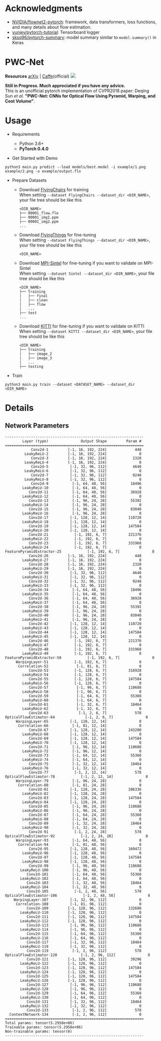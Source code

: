 # Acknowledgments
- [NVIDIA/flownet2-pytorch](https://github.com/NVIDIA/flownet2-pytorch): framework, data transformers, loss functions, and many details about flow estimation.
- [yunjey/pytorch-tutorial](https://github.com/yunjey/pytorch-tutorial/tree/master/tutorials/04-utils/tensorboard): Tensorboard logger
- [sksq96/pytorch-summary](https://github.com/sksq96/pytorch-summary): model summary similar to `model.summary()` in Keras

# PWC-Net
**Resources**  [arXiv](https://arxiv.org/abs/1709.02371) | [Caffe](https://github.com/deqings/PWC-Net)(official)
![](https://github.com/nameless-Chatoyant/PWC-Net_pytorch/raw/master/example/flow.png)

**Still in Progress. Much appreciated if you have any advice.**  
This is an unofficial pytorch implementation of CVPR2018 paper: Deqing Sun *et al.* **"PWC-Net: CNNs for Optical Flow Using Pyramid, Warping, and Cost Volume"**.




# Usage
- Requirements
    - Python 3.6+
    - **PyTorch 0.4.0**


- Get Started with Demo
```
python3 main.py predict --load models/best.model -i example/1.png example/2.png -o example/output.flo
```

- Prepare Datasets
    - Download [FlyingChairs](https://lmb.informatik.uni-freiburg.de/data/FlyingChairs/FlyingChairs.zip) for training  
        When setting `--dataset FlyingChairs --dataset_dir <DIR_NAME>`, your file tree should be like this
        ```
        <DIR_NAME>
        ├── 00001_flow.flo
        ├── 00001_img1.ppm
        ├── 00001_img2.ppm
        ...
        ```
    - Download [FlyingThings](https://lmb.informatik.uni-freiburg.de/data/SceneFlowDatasets_CVPR16/Release_april16/data/FlyingThings3D/derived_data/flyingthings3d__optical_flow.tar.bz2) for fine-tuning  
        When setting `--dataset FlyingThings --dataset_dir <DIR_NAME>`, your file tree should be like this
        ```
        <DIR_NAME>
        ```
    - Download [MPI-Sintel](http://files.is.tue.mpg.de/sintel/MPI-Sintel-complete.zip) for fine-tuning if you want to validate on MPI-Sintel  
        When setting `--dataset Sintel --dataset_dir <DIR_NAME>`, your file tree should be like this
        ```
        <DIR_NAME>
        ├── training
        |   ├── final
        |   ├── clean
        |   ├── flow
        |   ...
        ├── test
        ...
        ```
    - Download [KITTI](http://www.cvlibs.net/download.php?file=data_scene_flow.zip) for fine-tuning if you want to validate on KITTI  
        When setting `--dataset KITTI --dataset_dir <DIR_NAME>`, your file tree should be like this
        ```
        <DIR_NAME>
        ├── training
        |   ├── image_2
        |   ├── image_3
        |   ...
        ├── testing
        ```

- Train
```
python3 main.py train --dataset <DATASET_NAME> --dataset_dir <DIR_NAME>
```


# Details
## Network Parameters
```
----------------------------------------------------------------
        Layer (type)               Output Shape         Param #
================================================================
            Conv2d-1         [-1, 16, 192, 224]             448
         LeakyReLU-2         [-1, 16, 192, 224]               0
            Conv2d-3         [-1, 16, 192, 224]            2320
         LeakyReLU-4         [-1, 16, 192, 224]               0
            Conv2d-5          [-1, 32, 96, 112]            4640
         LeakyReLU-6          [-1, 32, 96, 112]               0
            Conv2d-7          [-1, 32, 96, 112]            9248
         LeakyReLU-8          [-1, 32, 96, 112]               0
            Conv2d-9           [-1, 64, 48, 56]           18496
        LeakyReLU-10           [-1, 64, 48, 56]               0
           Conv2d-11           [-1, 64, 48, 56]           36928
        LeakyReLU-12           [-1, 64, 48, 56]               0
           Conv2d-13           [-1, 96, 24, 28]           55392
        LeakyReLU-14           [-1, 96, 24, 28]               0
           Conv2d-15           [-1, 96, 24, 28]           83040
        LeakyReLU-16           [-1, 96, 24, 28]               0
           Conv2d-17          [-1, 128, 12, 14]          110720
        LeakyReLU-18          [-1, 128, 12, 14]               0
           Conv2d-19          [-1, 128, 12, 14]          147584
        LeakyReLU-20          [-1, 128, 12, 14]               0
           Conv2d-21            [-1, 192, 6, 7]          221376
        LeakyReLU-22            [-1, 192, 6, 7]               0
           Conv2d-23            [-1, 192, 6, 7]          331968
        LeakyReLU-24            [-1, 192, 6, 7]               0
FeaturePyramidExtractor-25            [-1, 192, 6, 7]               0
           Conv2d-26         [-1, 16, 192, 224]             448
        LeakyReLU-27         [-1, 16, 192, 224]               0
           Conv2d-28         [-1, 16, 192, 224]            2320
        LeakyReLU-29         [-1, 16, 192, 224]               0
           Conv2d-30          [-1, 32, 96, 112]            4640
        LeakyReLU-31          [-1, 32, 96, 112]               0
           Conv2d-32          [-1, 32, 96, 112]            9248
        LeakyReLU-33          [-1, 32, 96, 112]               0
           Conv2d-34           [-1, 64, 48, 56]           18496
        LeakyReLU-35           [-1, 64, 48, 56]               0
           Conv2d-36           [-1, 64, 48, 56]           36928
        LeakyReLU-37           [-1, 64, 48, 56]               0
           Conv2d-38           [-1, 96, 24, 28]           55392
        LeakyReLU-39           [-1, 96, 24, 28]               0
           Conv2d-40           [-1, 96, 24, 28]           83040
        LeakyReLU-41           [-1, 96, 24, 28]               0
           Conv2d-42          [-1, 128, 12, 14]          110720
        LeakyReLU-43          [-1, 128, 12, 14]               0
           Conv2d-44          [-1, 128, 12, 14]          147584
        LeakyReLU-45          [-1, 128, 12, 14]               0
           Conv2d-46            [-1, 192, 6, 7]          221376
        LeakyReLU-47            [-1, 192, 6, 7]               0
           Conv2d-48            [-1, 192, 6, 7]          331968
        LeakyReLU-49            [-1, 192, 6, 7]               0
FeaturePyramidExtractor-50            [-1, 192, 6, 7]               0
     WarpingLayer-51            [-1, 192, 6, 7]               0
      Correlation-52             [-1, 81, 6, 7]               0
           Conv2d-53            [-1, 128, 6, 7]          316928
        LeakyReLU-54            [-1, 128, 6, 7]               0
           Conv2d-55            [-1, 128, 6, 7]          147584
        LeakyReLU-56            [-1, 128, 6, 7]               0
           Conv2d-57             [-1, 96, 6, 7]          110688
        LeakyReLU-58             [-1, 96, 6, 7]               0
           Conv2d-59             [-1, 64, 6, 7]           55360
        LeakyReLU-60             [-1, 64, 6, 7]               0
           Conv2d-61             [-1, 32, 6, 7]           18464
        LeakyReLU-62             [-1, 32, 6, 7]               0
           Conv2d-63              [-1, 2, 6, 7]             578
OpticalFlowEstimator-64              [-1, 2, 6, 7]               0
     WarpingLayer-65          [-1, 128, 12, 14]               0
      Correlation-66           [-1, 81, 12, 14]               0
           Conv2d-67          [-1, 128, 12, 14]          243200
        LeakyReLU-68          [-1, 128, 12, 14]               0
           Conv2d-69          [-1, 128, 12, 14]          147584
        LeakyReLU-70          [-1, 128, 12, 14]               0
           Conv2d-71           [-1, 96, 12, 14]          110688
        LeakyReLU-72           [-1, 96, 12, 14]               0
           Conv2d-73           [-1, 64, 12, 14]           55360
        LeakyReLU-74           [-1, 64, 12, 14]               0
           Conv2d-75           [-1, 32, 12, 14]           18464
        LeakyReLU-76           [-1, 32, 12, 14]               0
           Conv2d-77            [-1, 2, 12, 14]             578
OpticalFlowEstimator-78            [-1, 2, 12, 14]               0
     WarpingLayer-79           [-1, 96, 24, 28]               0
      Correlation-80           [-1, 81, 24, 28]               0
           Conv2d-81          [-1, 128, 24, 28]          206336
        LeakyReLU-82          [-1, 128, 24, 28]               0
           Conv2d-83          [-1, 128, 24, 28]          147584
        LeakyReLU-84          [-1, 128, 24, 28]               0
           Conv2d-85           [-1, 96, 24, 28]          110688
        LeakyReLU-86           [-1, 96, 24, 28]               0
           Conv2d-87           [-1, 64, 24, 28]           55360
        LeakyReLU-88           [-1, 64, 24, 28]               0
           Conv2d-89           [-1, 32, 24, 28]           18464
        LeakyReLU-90           [-1, 32, 24, 28]               0
           Conv2d-91            [-1, 2, 24, 28]             578
OpticalFlowEstimator-92            [-1, 2, 24, 28]               0
     WarpingLayer-93           [-1, 64, 48, 56]               0
      Correlation-94           [-1, 81, 48, 56]               0
           Conv2d-95          [-1, 128, 48, 56]          169472
        LeakyReLU-96          [-1, 128, 48, 56]               0
           Conv2d-97          [-1, 128, 48, 56]          147584
        LeakyReLU-98          [-1, 128, 48, 56]               0
           Conv2d-99           [-1, 96, 48, 56]          110688
       LeakyReLU-100           [-1, 96, 48, 56]               0
          Conv2d-101           [-1, 64, 48, 56]           55360
       LeakyReLU-102           [-1, 64, 48, 56]               0
          Conv2d-103           [-1, 32, 48, 56]           18464
       LeakyReLU-104           [-1, 32, 48, 56]               0
          Conv2d-105            [-1, 2, 48, 56]             578
OpticalFlowEstimator-106            [-1, 2, 48, 56]               0
    WarpingLayer-107          [-1, 32, 96, 112]               0
     Correlation-108          [-1, 81, 96, 112]               0
          Conv2d-109         [-1, 128, 96, 112]          132608
       LeakyReLU-110         [-1, 128, 96, 112]               0
          Conv2d-111         [-1, 128, 96, 112]          147584
       LeakyReLU-112         [-1, 128, 96, 112]               0
          Conv2d-113          [-1, 96, 96, 112]          110688
       LeakyReLU-114          [-1, 96, 96, 112]               0
          Conv2d-115          [-1, 64, 96, 112]           55360
       LeakyReLU-116          [-1, 64, 96, 112]               0
          Conv2d-117          [-1, 32, 96, 112]           18464
       LeakyReLU-118          [-1, 32, 96, 112]               0
          Conv2d-119           [-1, 2, 96, 112]             578
OpticalFlowEstimator-120           [-1, 2, 96, 112]               0
          Conv2d-121         [-1, 128, 96, 112]           39296
       LeakyReLU-122         [-1, 128, 96, 112]               0
          Conv2d-123         [-1, 128, 96, 112]          147584
       LeakyReLU-124         [-1, 128, 96, 112]               0
          Conv2d-125         [-1, 128, 96, 112]          147584
       LeakyReLU-126         [-1, 128, 96, 112]               0
          Conv2d-127          [-1, 96, 96, 112]          110688
       LeakyReLU-128          [-1, 96, 96, 112]               0
          Conv2d-129          [-1, 64, 96, 112]           55360
       LeakyReLU-130          [-1, 64, 96, 112]               0
          Conv2d-131          [-1, 32, 96, 112]           18464
       LeakyReLU-132          [-1, 32, 96, 112]               0
          Conv2d-133           [-1, 2, 96, 112]             578
  ContextNetwork-134           [-1, 2, 96, 112]               0
================================================================
Total params: tensor(5.2958e+06)
Trainable params: tensor(5.2958e+06)
Non-trainable params: tensor(0)
----------------------------------------------------------------
```
